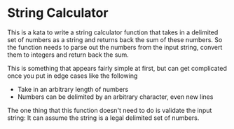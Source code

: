# String Calculator

This is a kata to write a string calculator function that takes in a delimited set of numbers as a string and returns 
 back the sum of these numbers. So the function needs to parse out the numbers from the input string, convert them to 
 integers and return back the sum.
 
This is something that appears fairly simple at first, but can get complicated once you put in edge cases like the 
following

 - Take in an arbitrary length of numbers
 - Numbers can be delimited by an arbitrary character, even new lines
 
The one thing that this function doesn't need to do is validate the input string: It can assume the string is a legal 
delimited set of numbers.